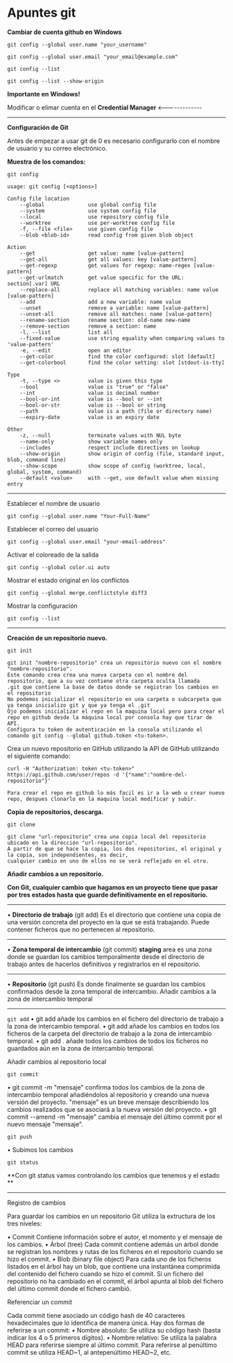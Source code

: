# Apuntes git

**Cambiar de cuenta github en Windows**

`git config --global user.name "your_username"`	

`git config --global user.email "your_email@example.com"`

`git config --list`

`git config --list --show-origin`

**Importante en Windows!**

Modificar o elimar cuenta en el **Credential Manager**  <-------------

________________________________________

**Configuración de Git**

Antes de empezar a usar git de 0 es necesario configurarlo con el nombre de usuario y su correo electrónico.

**Muestra de los comandos:**

`git config`

```
usage: git config [<options>]

Config file location
    --global              use global config file
    --system              use system config file
    --local               use repository config file
    --worktree            use per-worktree config file
    -f, --file <file>     use given config file
    --blob <blob-id>      read config from given blob object

Action
    --get                 get value: name [value-pattern]
    --get-all             get all values: key [value-pattern]
    --get-regexp          get values for regexp: name-regex [value-pattern]
    --get-urlmatch        get value specific for the URL: section[.var] URL
    --replace-all         replace all matching variables: name value [value-pattern]
    --add                 add a new variable: name value
    --unset               remove a variable: name [value-pattern]
    --unset-all           remove all matches: name [value-pattern]
    --rename-section      rename section: old-name new-name
    --remove-section      remove a section: name
    -l, --list            list all
    --fixed-value         use string equality when comparing values to 'value-pattern'
    -e, --edit            open an editor
    --get-color           find the color configured: slot [default]
    --get-colorbool       find the color setting: slot [stdout-is-tty]

Type
    -t, --type <>         value is given this type
    --bool                value is "true" or "false"
    --int                 value is decimal number
    --bool-or-int         value is --bool or --int
    --bool-or-str         value is --bool or string
    --path                value is a path (file or directory name)
    --expiry-date         value is an expiry date

Other
    -z, --null            terminate values with NUL byte
    --name-only           show variable names only
    --includes            respect include directives on lookup
    --show-origin         show origin of config (file, standard input, blob, command line)
    --show-scope          show scope of config (worktree, local, global, system, command)
    --default <value>     with --get, use default value when missing entry
```
________________________________________

Establecer el nombre de usuario

`git config --global user.name "Your-Full-Name"`

Establecer el correo del usuario

`git config --global user.email "your-email-address"`

Activar el coloreado de la salida

`git config --global color.ui auto`

Mostrar el estado original en los conflictos

`git config --global merge.conflictstyle diff3`

Mostrar la configuración

`git config --list`

________________________________________

**Creación de un repositorio nuevo.**

`git init`

    git init "nombre-repositorio" crea un repositorio nuevo con el nombre "nombre-repositorio".
    Este comando crea crea una nueva carpeta con el nombre del repositorio, que a su vez contiene otra carpeta oculta llamada 
	.git que contiene la base de datos donde se registran los cambios en el repositorio
    No podemos inicializar el repositorio en una carpeta o subcarpeta que ya tenga inicializo git y que ya tenga el .git
    Ojo podemos inicializar el repo en la maquina local pero para crear el repo en github desde la máquina local por consola hay que tirar de API.
    Configura tu token de autenticación en la consola utilizando el comando git config --global github.token <tu-token>.

Crea un nuevo repositorio en GitHub utilizando la API de GitHub utilizando el siguiente comando:

`curl -H "Authorization: token <tu-token>" https://api.github.com/user/repos -d '{"name":"nombre-del-repositorio"}'`
    
    Para crear el repo en github lo más facil es ir a la web u crear nuevo repo, despues clonarlo en la maquina local modificar y subir.

**Copia de repositorios, descarga.**

`git clone`

	git clone "url-repositorio" crea una copia local del repositorio ubicado en la dirección "url-repositorio".
	A partir de que se hace la copia, los dos repositorios, el original y la copia, son independientes, es decir, 
	cualquier cambio en uno de ellos no se verá reflejado en el otro.
        
**Añadir cambios a un repositorio.**

**Con Git, cualquier cambio que hagamos en un proyecto tiene que pasar por tres estados hasta que guarde definitivamente en el repositorio.**

________________________________________
•	**Directorio de trabajo** (git add) Es el directorio que contiene una copia de una versión concreta del proyecto en la que se está trabajando. Puede contener ficheros que no pertenecen al repositorio.
________________________________________
•	**Zona temporal de intercambio** (git commit) **staging** area  es una zona donde se guardan los cambios temporalmente desde el directorio de trabajo antes de hacerlos definitivos y registrarlos en el repositorio.
________________________________________
•	**Repositorio** (git push) Es donde finalmente se guardan los cambios confirmados desde la zona temporal de intercambio.
Añadir cambios a la zona de intercambio temporal
________________________________________

`git add`
•	git add <fichero> añade los cambios en el fichero <fichero> del directorio de trabajo a la zona de intercambio temporal.
•	git add <carpeta> añade los cambios en todos los ficheros de la carpeta <carpeta> del directorio de trabajo a la zona de intercambio temporal.
•	git add . añade todos los cambios de todos los ficheros no guardados aún en la zona de intercambio temporal.

Añadir cambios al repositorio local

`git commit`

•	git commit -m "mensaje" confirma todos los cambios de la zona de intercambio temporal añadiéndolos al repositorio y creando una nueva versión del proyecto. "mensaje" es un breve mensaje describiendo los cambios realizados que se asociará a la nueva versión del proyecto.
•	git commit --amend -m "mensaje" cambia el mensaje del último commit por el nuevo mensaje "mensaje".

`git push`

•	Subimos los cambios

`git status`

**Con git status vamos controlando los cambios que tenemos y el estado ** 
________________________________________

Registro de cambios

Para guardar los cambios en un repositorio Git utiliza la extructura de los tres niveles:

•	Commit Contiene información sobre el autor, el momento y el mensaje de los cambios.
•	Árbol (tree) Cada commit contiene además un árbol donde se registran los nombres y rutas de los ficheros en el repositorio cuando se hizo el commit.
•	Blob (binary file object) Para cada uno de los ficheros listados en el árbol hay un blob, que contiene una instantánea comprimida del contenido del fichero cuando se hizo el commit.
Si un fichero del repositorio no ha cambiado en el commit, el árbol apunta al blob del fichero del último commit donde el fichero cambió.

Referenciar un commit

Cada commit tiene asociado un código hash de 40 caracteres hexadecimales que lo identifica de manera única. Hay dos formas de referirse a un commit:
•	Nombre absoluto: Se utiliza su código hash (basta indicar los 4 o 5 primeros dígitos).
•	Nombre relativo: Se utiliza la palabra HEAD para referirse siempre al último commit. Para referirse al penúltimo commit se utiliza HEAD~1, al antepenúltimo HEAD~2, etc.
